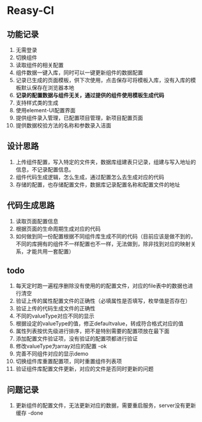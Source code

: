 # Reasy-CI

## 功能记录

1. 无需登录
2. 切换组件
3. 读取组件的相关配置
4. 组件数据一键入库，同时可以一键更新组件的数据配置
5. 记录已生成的页面模板，供下次使用，点击保存可将模板入库，没有入库的模板默认保存在浏览器本地
6. **记录的配置数据与组件无关，通过提供的组件使用模板生成代码**
7. 支持样式类的生成
8. 使用element-UI配置界面
9. 提供组件录入管理，已配置项目管理，新项目配置页面
10. 提供数据校验方法的名称和参数录入洁面

## 设计思路
1. 上传组件配置，写入特定的文件夹，数据库组建表只记录，组建与写入地址的信息，不记录配置信息。
2. 组件代码生成逻辑，怎么生成，通过配置怎么去生成对应的代码
3. 存储的配置，也存储配置文件，数据库记录配置名称和配置文件的地址

## 代码生成思路
1. 读取页面配置信息
2. 根据页面的生命周期生成对应的代码
3. 如何做到同一份配置根据不同组件库生成不同的代码（目前应该是做不到的，不同的库拥有的组件不一样配置也不一样，无法做到，除非找到对应的映射关系，才能共用一套配置）

## todo
1. 每天定时跑一遍程序删除没有使用的的配置文件，对应的file表中的数据也进行清空
2. 验证上传的属性配置文件的正确性（必填属性是否填写，枚举值是否存在）
3. 验证上传的代码生成文件的正确性 
4. 不同的valueType对应不同的显示
5. 根据设定的valueType的值，修正defaultvalue，转成符合格式对应的值
6. 属性列表按优先级进行排序，把不是特别需要的配置项放在最下面
7. 添加配置文件验证项，没有验证的配置项都进行验证
8. 修改valueType为array对应的配置 -ok
9. 完善不同组件对应的显示demo
10. 切换组件库重置配置项，同时重置组件列表项
11. 验证组件库配置文件更新，对应的文件是否同时更新的问题

## 问题记录
1. 更新组件的配置文件，无法更新对应的数据，需要重启服务，server没有更新缓存 -done